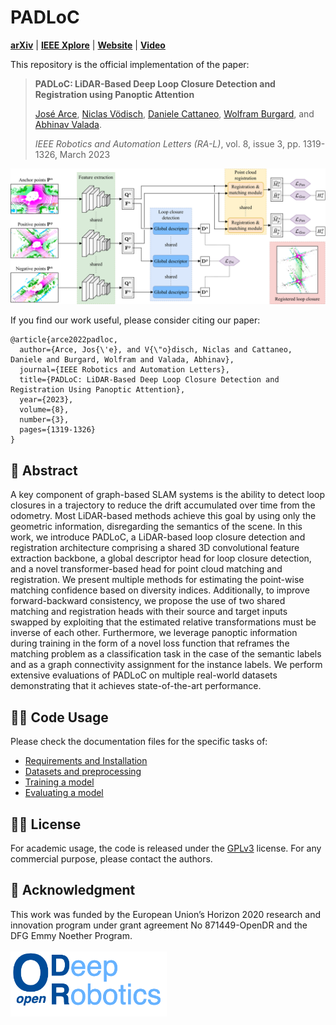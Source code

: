 # PADLoC
[**arXiv**](https://arxiv.org/abs/2209.09699) | [**IEEE Xplore**](https://ieeexplore.ieee.org/document/10024875) | [**Website**](http://padloc.cs.uni-freiburg.de/) | [**Video**](https://www.youtube.com/watch?v=o_pHmXuUjg0)

This repository is the official implementation of the paper:

> **PADLoC: LiDAR-Based Deep Loop Closure Detection and Registration using Panoptic Attention**
>
> [José Arce](https://rl.uni-freiburg.de/people/arceyd), [Niclas Vödisch](https://vniclas.github.io/), [Daniele Cattaneo](https://rl.uni-freiburg.de/people/cattaneo), [Wolfram Burgard](http://www2.informatik.uni-freiburg.de/~burgard/), and [Abhinav Valada](https://rl.uni-freiburg.de/people/valada).
>
> *IEEE Robotics and Automation Letters (RA-L)*, vol. 8, issue 3, pp. 1319-1326, March 2023

<p align="center">
  <img src="./docs/img/padloc_architecture.png" alt="Overview of PADLoC architecture" width="600" />
</p>

If you find our work useful, please consider citing our paper:
```
@article{arce2022padloc,
  author={Arce, Jos{\'e}, and V{\"o}disch, Niclas and Cattaneo, Daniele and Burgard, Wolfram and Valada, Abhinav},
  journal={IEEE Robotics and Automation Letters},
  title={PADLoC: LiDAR-Based Deep Loop Closure Detection and Registration Using Panoptic Attention},
  year={2023},
  volume={8},
  number={3},
  pages={1319-1326}
}
```


## 📔 Abstract

A key component of graph-based SLAM systems is the ability to detect loop closures in a trajectory to reduce the drift accumulated over time from the odometry. Most LiDAR-based methods achieve this goal by using only the geometric information, disregarding the semantics of the scene. In this work, we introduce PADLoC, a LiDAR-based loop closure detection and registration architecture comprising a shared 3D convolutional feature extraction backbone, a global descriptor head for loop closure detection, and a novel transformer-based head for point cloud matching and registration. We present multiple methods for estimating the point-wise matching confidence based on diversity indices. Additionally, to improve forward-backward consistency, we propose the use of two shared matching and registration heads with their source and target inputs swapped by exploiting that the estimated relative transformations must be inverse of each other. Furthermore, we leverage panoptic information during training in the form of a novel loss function that reframes the matching problem as a classification task in the case of the semantic labels and as a graph connectivity assignment for the instance labels. We perform extensive evaluations of PADLoC on multiple real-world datasets demonstrating that it achieves state-of-the-art performance.


## 👨‍💻 Code Usage

Please check the documentation files for the specific tasks of:
* [Requirements and Installation](docs/install.md)
* [Datasets and preprocessing](docs/preproc.md)
* [Training a model](docs/training.md)
* [Evaluating a model](docs/eval.md)


## 👩‍⚖️  License

For academic usage, the code is released under the [GPLv3](https://www.gnu.org/licenses/gpl-3.0.en.html) license.
For any commercial purpose, please contact the authors.


## 🙏 Acknowledgment

This work was funded by the European Union’s Horizon 2020 research and innovation program under grant agreement No 871449-OpenDR and the DFG
Emmy Noether Program.
<br><br>
<a href="https://opendr.eu/"><img src="./docs/img/opendr_logo.png" alt="drawing" width="250"/></a>
